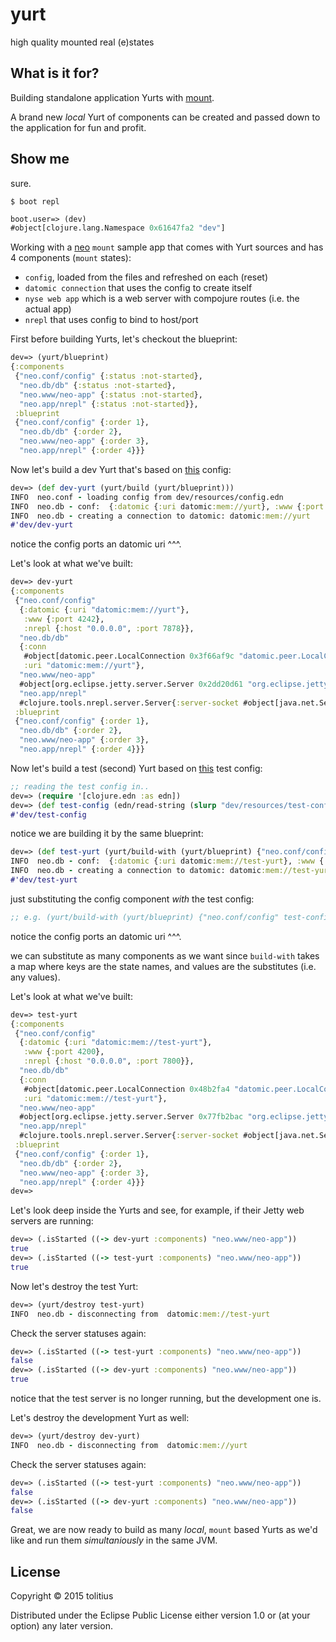 # yurt

high quality mounted real (e)states

## What is it for?

Building standalone application Yurts with [mount](https://github.com/tolitius/mount).

A brand new _local_ Yurt of components can be created and passed down to the application for fun and profit.

## Show me

sure.

```shell
$ boot repl
```

```clojure
boot.user=> (dev)
#object[clojure.lang.Namespace 0x61647fa2 "dev"]
```

Working with a [neo](dev/clj/neo) `mount` sample app that comes with Yurt sources and has 4 components (`mount` states):

* `config`, loaded from the files and refreshed on each (reset)
* `datomic connection` that uses the config to create itself
* `nyse web app` which is a web server with compojure routes (i.e. the actual app)
* `nrepl` that uses config to bind to host/port

First before building Yurts, let's checkout the blueprint:

```clojure
dev=> (yurt/blueprint)
{:components
 {"neo.conf/config" {:status :not-started},
  "neo.db/db" {:status :not-started},
  "neo.www/neo-app" {:status :not-started},
  "neo.app/nrepl" {:status :not-started}},
 :blueprint
 {"neo.conf/config" {:order 1},
  "neo.db/db" {:order 2},
  "neo.www/neo-app" {:order 3},
  "neo.app/nrepl" {:order 4}}}
```

Now let's build a dev Yurt that's based on [this](dev/resources/config.edn) config:

```clojure
dev=> (def dev-yurt (yurt/build (yurt/blueprint)))
INFO  neo.conf - loading config from dev/resources/config.edn
INFO  neo.db - conf:  {:datomic {:uri datomic:mem://yurt}, :www {:port 4242}, :nrepl {:host 0.0.0.0, :port 7878}}
INFO  neo.db - creating a connection to datomic: datomic:mem://yurt
#'dev/dev-yurt
```

notice the config ports an datomic uri ^^^.

Let's look at what we've built:

```clojure
dev=> dev-yurt
{:components
 {"neo.conf/config"
  {:datomic {:uri "datomic:mem://yurt"},
   :www {:port 4242},
   :nrepl {:host "0.0.0.0", :port 7878}},
  "neo.db/db"
  {:conn
   #object[datomic.peer.LocalConnection 0x3f66af9c "datomic.peer.LocalConnection@3f66af9c"],
   :uri "datomic:mem://yurt"},
  "neo.www/neo-app"
  #object[org.eclipse.jetty.server.Server 0x2dd20d61 "org.eclipse.jetty.server.Server@2dd20d61"],
  "neo.app/nrepl"
  #clojure.tools.nrepl.server.Server{:server-socket #object[java.net.ServerSocket 0x3ebc5516 "ServerSocket[addr=/0.0.0.0,localport=7878]"], :port 7878, :open-transports #object[clojure.lang.Atom 0x7026e6db {:status :ready, :val #{}}], :transport #object[clojure.tools.nrepl.transport$bencode 0x38a2d586 "clojure.tools.nrepl.transport$bencode@38a2d586"], :greeting nil, :handler #object[clojure.tools.nrepl.middleware$wrap_conj_descriptor$fn__1707 0x3c114a1 "clojure.tools.nrepl.middleware$wrap_conj_descriptor$fn__1707@3c114a1"], :ss #object[java.net.ServerSocket 0x3ebc5516 "ServerSocket[addr=/0.0.0.0,localport=7878]"]}},
 :blueprint
 {"neo.conf/config" {:order 1},
  "neo.db/db" {:order 2},
  "neo.www/neo-app" {:order 3},
  "neo.app/nrepl" {:order 4}}}
```

Now let's build a test (second) Yurt based on [this](dev/resources/test-config.edn) test config:

```clojure
;; reading the test config in..
dev=> (require '[clojure.edn :as edn])
dev=> (def test-config (edn/read-string (slurp "dev/resources/test-config.edn")))
#'dev/test-config
```

notice we are building it by the same blueprint:

```clojure
dev=> (def test-yurt (yurt/build-with (yurt/blueprint) {"neo.conf/config" test-config}))
INFO  neo.db - conf:  {:datomic {:uri datomic:mem://test-yurt}, :www {:port 4200}, :nrepl {:host 0.0.0.0, :port 7800}}
INFO  neo.db - creating a connection to datomic: datomic:mem://test-yurt
#'dev/test-yurt
```

just substituting the config component _with_ the test config:

```clojure
;; e.g. (yurt/build-with (yurt/blueprint) {"neo.conf/config" test-config})
```

notice the config ports an datomic uri ^^^.

we can substitute as many components as we want since `build-with` takes a map where keys are the state names, and values are the substitutes (i.e. any values).

Let's look at what we've built:

```clojure
dev=> test-yurt
{:components
 {"neo.conf/config"
  {:datomic {:uri "datomic:mem://test-yurt"},
   :www {:port 4200},
   :nrepl {:host "0.0.0.0", :port 7800}},
  "neo.db/db"
  {:conn
   #object[datomic.peer.LocalConnection 0x48b2fa4 "datomic.peer.LocalConnection@48b2fa4"],
   :uri "datomic:mem://test-yurt"},
  "neo.www/neo-app"
  #object[org.eclipse.jetty.server.Server 0x77fb2bac "org.eclipse.jetty.server.Server@77fb2bac"],
  "neo.app/nrepl"
  #clojure.tools.nrepl.server.Server{:server-socket #object[java.net.ServerSocket 0xbc92366 "ServerSocket[addr=/0.0.0.0,localport=7800]"], :port 7800, :open-transports #object[clojure.lang.Atom 0x1bde6216 {:status :ready, :val #{}}], :transport #object[clojure.tools.nrepl.transport$bencode 0x38a2d586 "clojure.tools.nrepl.transport$bencode@38a2d586"], :greeting nil, :handler #object[clojure.tools.nrepl.middleware$wrap_conj_descriptor$fn__1707 0x2edf365d "clojure.tools.nrepl.middleware$wrap_conj_descriptor$fn__1707@2edf365d"], :ss #object[java.net.ServerSocket 0xbc92366 "ServerSocket[addr=/0.0.0.0,localport=7800]"]}},
 :blueprint
 {"neo.conf/config" {:order 1},
  "neo.db/db" {:order 2},
  "neo.www/neo-app" {:order 3},
  "neo.app/nrepl" {:order 4}}}
dev=>
```

Let's look deep inside the Yurts and see, for example, if their Jetty web servers are running:

```clojure
dev=> (.isStarted ((-> dev-yurt :components) "neo.www/neo-app"))
true
dev=> (.isStarted ((-> test-yurt :components) "neo.www/neo-app"))
true
```

Now let's destroy the test Yurt:

```clojure
dev=> (yurt/destroy test-yurt)
INFO  neo.db - disconnecting from  datomic:mem://test-yurt
```

Check the server statuses again:

```clojure
dev=> (.isStarted ((-> test-yurt :components) "neo.www/neo-app"))
false
dev=> (.isStarted ((-> dev-yurt :components) "neo.www/neo-app"))
true
```

notice that the test server is no longer running, but the development one is.

Let's destroy the development Yurt as well:

```clojure
dev=> (yurt/destroy dev-yurt)
INFO  neo.db - disconnecting from  datomic:mem://yurt
```

Check the server statuses again:

```clojure
dev=> (.isStarted ((-> test-yurt :components) "neo.www/neo-app"))
false
dev=> (.isStarted ((-> dev-yurt :components) "neo.www/neo-app"))
false
```

Great, we are now ready to build as many _local_, `mount` based Yurts as we'd like and run them _simultaniously_ in the same JVM.

## License

Copyright © 2015 tolitius

Distributed under the Eclipse Public License either version 1.0 or (at
your option) any later version.

